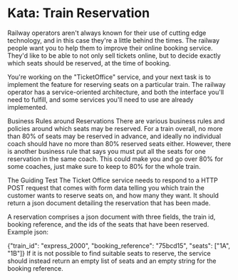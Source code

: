 # Kata: Train Reservation
Railway operators aren't always known for their use of cutting edge technology, and in this case they're a little behind the times. The railway people want you to help them to improve their online booking service. They'd like to be able to not only sell tickets online, but to decide exactly which seats should be reserved, at the time of booking.

You're working on the "TicketOffice" service, and your next task is to implement the feature for reserving seats on a particular train. The railway operator has a service-oriented architecture, and both the interface you'll need to fulfill, and some services you'll need to use are already implemented.

Business Rules around Reservations
There are various business rules and policies around which seats may be reserved. For a train overall, no more than 80% of seats may be reserved in advance, and ideally no individual coach should have no more than 80% reserved seats either. However, there is another business rule that says you must put all the seats for one reservation in the same coach. This could make you and go over 80% for some coaches, just make sure to keep to 80% for the whole train.

The Guiding Test
The Ticket Office service needs to respond to a HTTP POST request that comes with form data telling you which train the customer wants to reserve seats on, and how many they want. It should return a json document detailing the reservation that has been made.

A reservation comprises a json document with three fields, the train id, booking reference, and the ids of the seats that have been reserved. Example json:

{"train_id": "express_2000", "booking_reference": "75bcd15", "seats": ["1A", "1B"]}
If it is not possible to find suitable seats to reserve, the service should instead return an empty list of seats and an empty string for the booking reference.